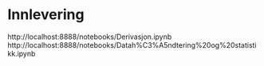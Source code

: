 # Innlevering
http://localhost:8888/notebooks/Derivasjon.ipynb
http://localhost:8888/notebooks/Datah%C3%A5ndtering%20og%20statistikk.ipynb
